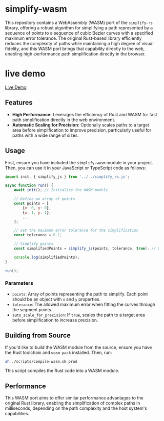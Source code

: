 # simplify-wasm

This repository contains a WebAssembly (WASM) port of the `simplify-rs` library, offering a robust algorithm for simplifying a path represented by a sequence of points to a sequence of cubic Bezier curves with a specified maximum error tolerance. The original Rust-based library efficiently reduces the complexity of paths while maintaining a high degree of visual fidelity, and this WASM port brings that capability directly to the web, enabling high-performance path simplification directly in the browser.

# live demo
[Live Demo](https://eriksom.github.io/simplify-rs/dist/examples/es6/)

## Features

- **High Performance:** Leverages the efficiency of Rust and WASM for fast path simplification directly in the web environment.
- **Automatic Scaling for Precision:** Optionally scales paths to a target area before simplification to improve precision, particularly useful for paths with a wide range of sizes.

## Usage

First, ensure you have included the `simplify-wasm` module in your project. Then, you can use it in your JavaScript or TypeScript code as follows:

```javascript
import init, { simplify_js } from '../../simplify_rs.js';

async function run() {
    await init(); // Initialize the WASM module

    // Define an array of points
    const points = [
        {x: 0, y: 0},
        {x: 1, y: 1},
        ...
    ];

    // Set the maximum error tolerance for the simplification
    const tolerance = 0.1;

    // Simplify points
    const simplifiedPoints = simplify_js(points, tolerance, true); // Set `true` to enable automatic scaling

    console.log(simplifiedPoints);
}

run();
```

### Parameters

- `points`: Array of points representing the path to simplify. Each point should be an object with `x` and `y` properties.
- `tolerance`: The allowed maximum error when fitting the curves through the segment points.
- `auto_scale_for_precision`: If `true`, scales the path to a target area before simplification to increase precision.

## Building from Source

If you'd like to build the WASM module from the source, ensure you have the Rust toolchain and `wasm-pack` installed. Then, run:

```bash
sh ./scripts/compile-wasm.sh prod
```

This script compiles the Rust code into a WASM module.

## Performance

This WASM port aims to offer similar performance advantages to the original Rust library, enabling the simplification of complex paths in milliseconds, depending on the path complexity and the host system's capabilities.
